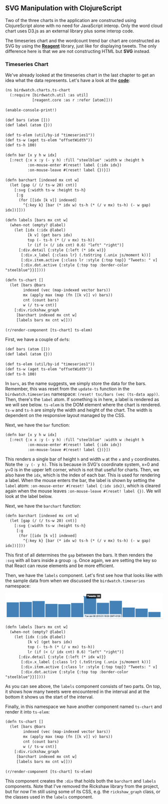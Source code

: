## SVG Manipulation with ClojureScript

Two of the three charts in the application are constructed using ClojureScript alone with no need for JavaScript interop. Only the word cloud chart uses D3.js as an external library plus some interop code.

The timeseries chart and the wordcount trend bar chart are constructed as SVG by using the **[Reagent](https://github.com/reagent-project/reagent)** library, just like for displaying tweets. The only difference here is that we are not constructing HTML but **SVG** instead.

### Timeseries Chart

We've already looked at the timeseries chart in the last chapter to get an idea what the data represents. Let's have a look at the **[code](https://github.com/matthiasn/BirdWatch/blob/574d2178be6f399086ad2a5ec35c200d252bf887/Clojure-Websockets/MainApp/src/cljs/birdwatch/charts/ts_chart.cljs)**:

~~~
(ns birdwatch.charts.ts-chart
  (:require [birdwatch.util :as util]
            [reagent.core :as r :refer [atom]]))

(enable-console-print!)

(def bars (atom []))
(def label (atom {}))

(def ts-elem (util/by-id "timeseries1"))
(def ts-w (aget ts-elem "offsetWidth"))
(def ts-h 100)

(defn bar [x y h w idx]
  [:rect {:x x :y (- y h) :fill "steelblue" :width w :height h
          :on-mouse-enter #(reset! label {:idx idx})
          :on-mouse-leave #(reset! label {})}])

(defn barchart [indexed mx cnt w]
  (let [gap (/ (/ ts-w 20) cnt)]
    [:svg {:width ts-w :height ts-h}
     [:g
      (for [[idx [k v]] indexed]
        ^{:key k} [bar (* idx w) ts-h (* (/ v mx) ts-h) (- w gap) idx])]]))

(defn labels [bars mx cnt w]
  (when-not (empty? @label)
    (let [idx (:idx @label)
          [k v] (get bars idx)
          top (- ts-h (* (/ v mx) ts-h))
          lr (if (< (/ idx cnt) 0.6) "left" "right")]
      [:div.detail {:style {:left (* idx w)}}
       [:div.x_label {:class lr} (.toString (.unix js/moment k))]
       [:div.item.active {:class lr :style {:top top}} "Tweets: " v]
       [:div.dot.active {:style {:top top :border-color "steelblue"}}]])))

(defn ts-chart []
  (let [bars @bars
        indexed (vec (map-indexed vector bars))
        mx (apply max (map (fn [[k v]] v) bars))
        cnt (count bars)
        w (/ ts-w cnt)]
    [:div.rickshaw_graph
     [barchart indexed mx cnt w]
     [labels bars mx cnt w]]))

(r/render-component [ts-chart] ts-elem)
~~~

First, we have a couple of ````def````s:

~~~
(def bars (atom []))
(def label (atom {}))

(def ts-elem (util/by-id "timeseries1"))
(def ts-w (aget ts-elem "offsetWidth"))
(def ts-h 100)
~~~

In ````bars````, as the name suggests, we simply store the data for the bars. Remember, this was reset from the ````update-ts```` function in the ````birdwatch.timeseries```` namespace: ````(reset! tsc/bars (vec (ts-data app))````. Then, there's the ````label```` atom. If something is in here, a label is rendered as we will see below. ````ts-elem```` is the DOM element where the chart is rendered. ````ts-w```` and ````ts-h```` are simply the width and height of the chart. The width is dependent on the responsive layout managed by the CSS.

Next, we have the ````bar```` function:

~~~
(defn bar [x y h w idx]
  [:rect {:x x :y (- y h) :fill "steelblue" :width w :height h
          :on-mouse-enter #(reset! label {:idx idx})
          :on-mouse-leave #(reset! label {})}])
~~~

This renders a single bar of height ````h```` and width ````w```` at the ````x```` and ````y```` coordinates. Note the ````:y (- y h)````. This is because in SVG's coordinate system, x=0 and y=0 is in the upper left corner, which is not that useful for charts. Then, we also have the ````idx````, which is the index of each bar. This is used for rendering a label. When the mouse enters the bar, the label is shown by setting the ````label```` atom: ````:on-mouse-enter #(reset! label {:idx idx})````, which is cleared again when the mouse leaves ````:on-mouse-leave #(reset! label {})````. We will look at the label below.

Next, we have the ````barchart```` function:

~~~
(defn barchart [indexed mx cnt w]
  (let [gap (/ (/ ts-w 20) cnt)]
    [:svg {:width ts-w :height ts-h}
     [:g
      (for [[idx [k v]] indexed]
        ^{:key k} [bar (* idx w) ts-h (* (/ v mx) ts-h) (- w gap) idx])]]))
~~~

This first of all determines the ````gap```` between the bars. It then renders the ````:svg```` with all bars inside a group ````:g````. Once again, we are setting the key so that React can reuse elements and be more efficient.

Then, we have the ````labels```` component. Let's first see how that looks like with the sample data from when we discussed the ````birdwatch.timeseries```` namespace:

![](images/ts-example-label.png)

~~~
(defn labels [bars mx cnt w]
  (when-not (empty? @label)
    (let [idx (:idx @label)
          [k v] (get bars idx)
          top (- ts-h (* (/ v mx) ts-h))
          lr (if (< (/ idx cnt) 0.6) "left" "right")]
      [:div.detail {:style {:left (* idx w)}}
       [:div.x_label {:class lr} (.toString (.unix js/moment k))]
       [:div.item.active {:class lr :style {:top top}} "Tweets: " v]
       [:div.dot.active {:style {:top top :border-color "steelblue"}}]])))
~~~

As you can see above, the ````labels```` component consists of two parts. On top, it shows how many tweets were encountered in the interval and at the bottom it shows us the start of the interval.

Finally, in this namespace we have another component named ````ts-chart```` and render it into ````ts-elem````:

~~~
(defn ts-chart []
  (let [bars @bars
        indexed (vec (map-indexed vector bars))
        mx (apply max (map (fn [[k v]] v) bars))
        cnt (count bars)
        w (/ ts-w cnt)]
    [:div.rickshaw_graph
     [barchart indexed mx cnt w]
     [labels bars mx cnt w]]))

(r/render-component [ts-chart] ts-elem)
~~~

This component creates the ````:div```` that holds both the ````barchart```` and ````labels```` components. Note that I've removed the Rickshaw library from the project, but for now I'm still using some of its CSS, e.g. the ````rickshaw_graph```` class, or the classes used in the ````labels```` component. 